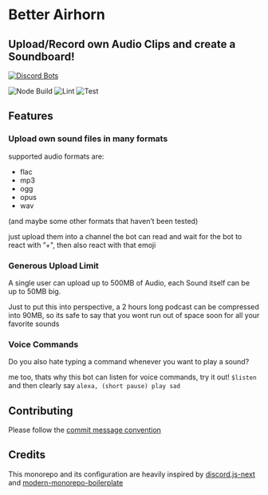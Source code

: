 # Better Airhorn

## Upload/Record own Audio Clips and create a Soundboard!

[![Discord Bots](https://top.gg/api/widget/503996428042108928.svg)](https://top.gg/bot/503996428042108928)

![Node Build](https://github.com/better-airhorn/better-airhorn/workflows/Node%20Build/badge.svg)
![Lint](https://github.com/better-airhorn/better-airhorn/workflows/Lint/badge.svg)
![Test](https://github.com/better-airhorn/better-airhorn/workflows/Test/badge.svg)

## Features
### Upload own sound files in many formats
supported audio formats are:

- flac
- mp3
- ogg
- opus
- wav

(and maybe some other formats that haven’t been tested)

just upload them into a channel the bot can read and wait for the bot to react with ”+", then also react with that emoji

### Generous Upload Limit
A single user can upload up to 500MB of Audio, each Sound itself can be up to 50MB big.

Just to put this into perspective, a 2 hours long podcast can be compressed into 90MB, so its safe to say that you wont run out of space soon for all your favorite sounds

### Voice Commands
Do you also hate typing a command whenever you want to play a sound?

me too, thats why this bot can listen for voice commands, try it out!
`$listen` and then clearly say `alexa, (short pause) play sad`

## Contributing

Please follow the [commit message convention](./.github/COMMIT_CONVENTION.md)

## Credits

This monorepo and its configuration are heavily inspired by [discord.js-next](https://github.com/discordjs/discord.js-next) and [modern-monorepo-boilerplate](https://github.com/michaljach/modern-monorepo-boilerplate)

